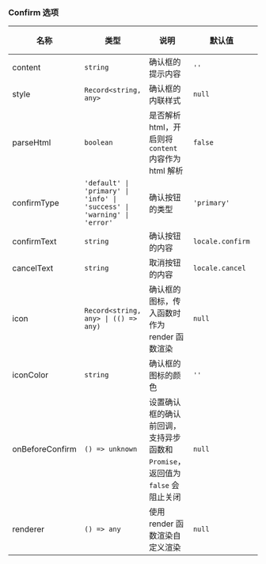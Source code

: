 ### Confirm 选项

| 名称            | 类型                                                                    | 说明                                                                          | 默认值           | 始于 |
| --------------- | ----------------------------------------------------------------------- | ----------------------------------------------------------------------------- | ---------------- | ---- |
| content         | `string`                                                                | 确认框的提示内容                                                              | `''`             | -    |
| style           | `Record<string, any>`                                                   | 确认框的内联样式                                                              | `null`           | -    |
| parseHtml       | `boolean`                                                               | 是否解析 html，开启则将 `content` 内容作为 html 解析                          | `false`          | -    |
| confirmType     | `'default' \| 'primary' \| 'info' \| 'success' \| 'warning' \| 'error'` | 确认按钮的类型                                                                | `'primary'`      | -    |
| confirmText     | `string`                                                                | 确认按钮的内容                                                                | `locale.confirm` | -    |
| cancelText      | `string`                                                                | 取消按钮的内容                                                                | `locale.cancel`  | -    |
| icon            | `Record<string, any> \| (() => any)`                                    | 确认框的图标，传入函数时作为 render 函数渲染                                  | `null`           | -    |
| iconColor       | `string`                                                                | 确认框的图标的颜色                                                            | `''`             | -    |
| onBeforeConfirm | `() => unknown`                                                         | 设置确认框的确认前回调，支持异步函数和 `Promise`，返回值为 `false` 会阻止关闭 | `null`           | -    |
| renderer        | `() => any`                                                             | 使用 render 函数渲染自定义渲染                                                | `null`           | -    |
